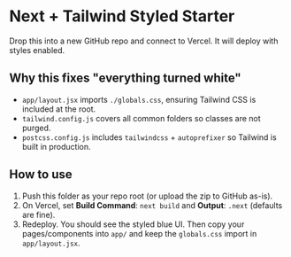 # Next + Tailwind Styled Starter

Drop this into a new GitHub repo and connect to Vercel. It will deploy with styles enabled.

## Why this fixes "everything turned white"
- `app/layout.jsx` imports `./globals.css`, ensuring Tailwind CSS is included at the root.
- `tailwind.config.js` covers all common folders so classes are not purged.
- `postcss.config.js` includes `tailwindcss` + `autoprefixer` so Tailwind is built in production.

## How to use
1. Push this folder as your repo root (or upload the zip to GitHub as-is).
2. On Vercel, set **Build Command**: `next build` and **Output**: `.next` (defaults are fine).
3. Redeploy. You should see the styled blue UI. Then copy your pages/components into `app/` and keep the `globals.css` import in `app/layout.jsx`.


